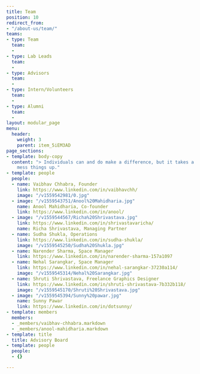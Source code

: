 ```yaml
---
title: Team
position: 10
redirect_from:
- "/about-us/team/"
teams:
- type: Team
  team:
  - 
- type: Lab Leads
  team:
  - 
- type: Advisors
  team:
  - 
- type: Intern/Volunteers
  team:
  - 
- type: Alumni
  team:
  - 
layout: modular_page
menu:
  header:
    weight: 3
    parent: item_5iEM3AD
page_sections:
- template: body-copy
  content: "> Individuals can and do make a difference, but it takes a team to really
    mess things up."
- template: people
  people:
  - name: Vaibhav Chhabra, Founder
    link: https://www.linkedin.com/in/vaibhavchh/
    image: "/v1559542981/0.jpg"
  - image: "/v1559543751/Anool%20Mahidharia.jpg"
    name: Anool Mahidharia, Co-founder
    link: https://www.linkedin.com/in/anool/
  - image: "/v1559544567/Richa%20Shrivastava.jpg"
    link: https://www.linkedin.com/in/shrivastavaricha/
    name: Richa Shrivastava, Managing Partner
  - name: Sudha Shukla, Operations
    link: https://www.linkedin.com/in/sudha-shukla/
    image: "/v1559545250/Sudha%20Shukla.jpg"
  - name: Narender Sharma, Space Manager
    link: https://www.linkedin.com/in/narender-sharma-157a1097
  - name: Nehal Sarangkar, Space Manager
    link: https://www.linkedin.com/in/nehal-sarangkar-37230a114/
    image: "/v1559545314/Nehal%20Sarangkar.jpg"
  - name: Shruti Shrivastava, Freelance Graphics Designer
    link: https://www.linkedin.com/in/shruti-shrivastava-7b332b118/
    image: "/v1559545170/Shruti%20Shrivastava.jpg"
  - image: "/v1559545394/Sunny%20pawar.jpg"
    name: Sunny Pawar
    link: https://www.linkedin.com/in/dotsunny/
- template: members
  members:
  - _members/vaibhav-chhabra.markdown
  - _members/anool-mahidharia.markdown
- template: title
  title: Advisory Board
- template: people
  people:
  - {}

---
```

